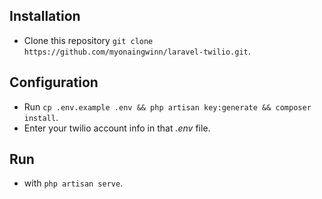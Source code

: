 ## Installation
- Clone this repository `git clone https://github.com/myonaingwinn/laravel-twilio.git`.

## Configuration
- Run `cp .env.example .env && php artisan key:generate && composer install`.
- Enter your twilio account info in that *.env* file.

## Run
- with `php artisan serve`.
